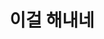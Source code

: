 ---
layout: photos
title: 이걸 해내네
images:
  - file: /photos/images/2021-12-01-caslab-dgist-2021/7.jpg
    members: [Hwanjun Lee, Hyungwon Park]
    caption: 위 학생은 이전 연구실 회장들도 해내지 못한 "모두 모아 사진 찍기"를 성공했음으로 이 상장을 수여함.
template: true
---